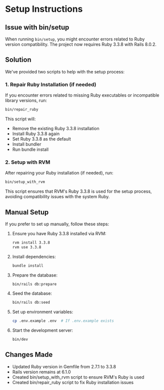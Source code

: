# Setup Instructions

## Issue with bin/setup

When running `bin/setup`, you might encounter errors related to Ruby version compatibility. The project now requires Ruby 3.3.8 with Rails 8.0.2.

## Solution

We've provided two scripts to help with the setup process:

### 1. Repair Ruby Installation (if needed)

If you encounter errors related to missing Ruby executables or incompatible library versions, run:

```bash
bin/repair_ruby
```

This script will:
- Remove the existing Ruby 3.3.8 installation
- Install Ruby 3.3.8 again
- Set Ruby 3.3.8 as the default
- Install bundler
- Run bundle install

### 2. Setup with RVM

After repairing your Ruby installation (if needed), run:

```bash
bin/setup_with_rvm
```

This script ensures that RVM's Ruby 3.3.8 is used for the setup process, avoiding compatibility issues with the system Ruby.

## Manual Setup

If you prefer to set up manually, follow these steps:

1. Ensure you have Ruby 3.3.8 installed via RVM:
   ```bash
   rvm install 3.3.8
   rvm use 3.3.8
   ```

2. Install dependencies:
   ```bash
   bundle install
   ```

3. Prepare the database:
   ```bash
   bin/rails db:prepare
   ```

4. Seed the database:
   ```bash
   bin/rails db:seed
   ```

5. Set up environment variables:
   ```bash
   cp .env.example .env  # If .env.example exists
   ```

6. Start the development server:
   ```bash
   bin/dev
   ```

## Changes Made

- Updated Ruby version in Gemfile from 2.7.1 to 3.3.8
- Rails version remains at 6.1.0
- Created bin/setup_with_rvm script to ensure RVM's Ruby is used
- Created bin/repair_ruby script to fix Ruby installation issues
